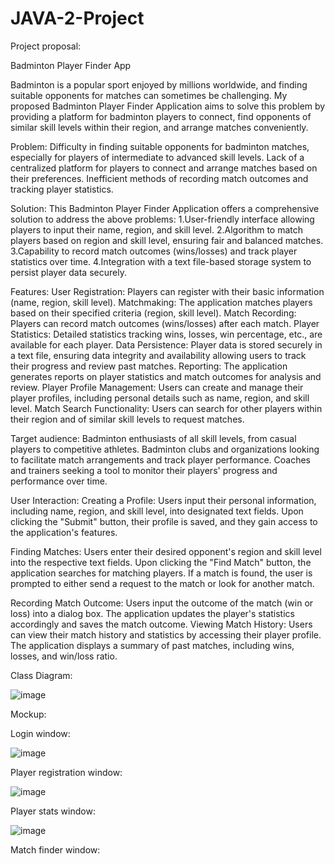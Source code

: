 # JAVA-2-Project

Project proposal:

Badminton Player Finder App

Badminton is a popular sport enjoyed by millions worldwide, and finding suitable opponents for matches can sometimes be challenging. My proposed Badminton Player Finder Application aims to solve this problem by providing a platform for badminton players to connect, find opponents of similar skill levels within their region, and arrange matches conveniently.

Problem:
Difficulty in finding suitable opponents for badminton matches, especially for players of intermediate to advanced skill levels.
Lack of a centralized platform for players to connect and arrange matches based on their preferences.
Inefficient methods of recording match outcomes and tracking player statistics.

Solution:
This Badminton Player Finder Application offers a comprehensive solution to address the above problems:
1.User-friendly interface allowing players to input their name, region, and skill level.
2.Algorithm to match players based on region and skill level, ensuring fair and balanced matches.
3.Capability to record match outcomes (wins/losses) and track player statistics over time.
4.Integration with a text file-based storage system to persist player data securely.

Features:
User Registration: Players can register with their basic information (name, region, skill level).
Matchmaking: The application matches players based on their specified criteria (region, skill level).
Match Recording: Players can record match outcomes (wins/losses) after each match.
Player Statistics: Detailed statistics tracking wins, losses, win percentage, etc., are available for each player.
Data Persistence: Player data is stored securely in a text file, ensuring data integrity and availability allowing users to track their progress and review past matches.
Reporting: The application generates reports on player statistics and match outcomes for analysis and review.
Player Profile Management: Users can create and manage their player profiles, including personal details such as name, region, and skill level.
Match Search Functionality: Users can search for other players within their region and of similar skill levels to request matches.

Target audience:
Badminton enthusiasts of all skill levels, from casual players to competitive athletes.
Badminton clubs and organizations looking to facilitate match arrangements and track player performance.
Coaches and trainers seeking a tool to monitor their players' progress and performance over time.

User Interaction:
Creating a Profile: Users input their personal information, including name, region, and skill level, into designated text fields. Upon clicking the "Submit" button, their profile is saved, and they gain access to the application's features.

Finding Matches: Users enter their desired opponent's region and skill level into the respective text fields. Upon clicking the "Find Match" button, the application searches for matching players. If a match is found, the user is prompted to either send a request to the match or look for another match.

Recording Match Outcome: Users input the outcome of the match (win or loss) into a dialog box. The application updates the player's statistics accordingly and saves the match outcome.
Viewing Match History: Users can view their match history and statistics by accessing their player profile. The application displays a summary of past matches, including wins, losses, and win/loss ratio.

Class Diagram:


![image](https://github.com/Mtouch08/JAVA-2-Project/assets/97079008/48a6e92a-fec3-405d-9d10-b40acf4578c1)







Mockup:

Login window:

![image](https://github.com/Mtouch08/PlayBadmintonApp-Java/assets/97079008/32e4d120-79f2-491d-9425-675bbd3a1b03)


Player registration window:

![image](https://github.com/Mtouch08/PlayBadmintonApp-Java/assets/97079008/c3d48802-a50c-41e0-8016-151dda5ceb37)

Player stats window:

![image](https://github.com/Mtouch08/JAVA-2-Project/assets/97079008/642cc2fc-de41-4e64-b5df-17ed6a818e04)

Match finder window:









